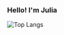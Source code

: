 
### Hello! I'm Julia
![Top Langs](https://github-readme-stats.vercel.app/api/top-langs/?username=idhnyy&layout=compact&theme=dark)

